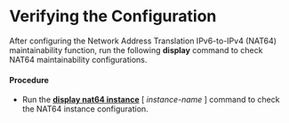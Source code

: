 Verifying the Configuration
===========================

After configuring the Network Address Translation IPv6-to-IPv4 (NAT64) maintainability function, run the following **display** command to check NAT64 maintainability configurations.

#### Procedure

* Run the [**display nat64 instance**](cmdqueryname=display+nat64+instance) [ *instance-name* ] command to check the NAT64 instance configuration.